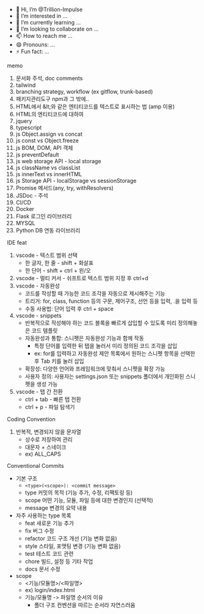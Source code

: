 - 👋 Hi, I’m @Trillion-Impulse
- 👀 I’m interested in ...
- 🌱 I’m currently learning ...
- 💞️ I’m looking to collaborate on ...
- 📫 How to reach me ...
- 😄 Pronouns: ...
- ⚡ Fun fact: ...

<!---
Trillion-Impulse/Trillion-Impulse is a ✨ special ✨ repository because its `README.md` (this file) appears on your GitHub profile.
You can click the Preview link to take a look at your changes.
--->

memo
1. 문서화 주석, doc comments
2. tailwind
3. branching strategy, workflow (ex gitflow, trunk-based)
4. 패키지관리도구 npm과 그 밖에..
5. HTML에서 &amp;lt;와 같은 엔티티코드를 텍스트로 표시하는 법 (amp 이용)
6. HTML의 엔티티코드에 대하여
7. jquery
8. typescript
9. js Object.assign vs concat
10. js const vs Object.freeze
11. js BOM, DOM, API 객체
12. js preventDefault
13. js web storage API - local storage
14. js className vs classList
15. js innerText vs innerHTML
16. js Storage API - localStorage vs sessionStorage
17. Promise 메서드(any, try, withResolvers)
18. JSDoc - 주석
19. CI/CD
20. Docker
21. Flask 로그인 라이브러리
22. MYSQL
23. Python DB 연동 라이브러리

IDE feat
1. vscode - 텍스트 범위 선택
   - 한 글자, 한 줄 - shift + 화살표
   - 한 단어 - shift + ctrl + 왼/오
2. vscode - 멀티 커서 - 쉬프트로 텍스트 범위 지정 후 ctrl+d
3. vscode - 자동완성
   - 코드를 작성할 때 가능한 코드 조각을 자동으로 제시해주는 기능
   - 트리거: for, class, function 등의 구문, 제어구조, 선언 등을 입력, .을 입력 등
   - 수동 사용법: 단어 입력 후 ctrl + space
4. vscode - snippets
   - 반복적으로 작성해야 하는 코드 블록을 빠르게 삽입할 수 있도록 미리 정의해놓은 코드 템플릿
   - 자동완성과 통합: 스니펫은 자동완성 기능과 함께 작동
      - 특정 단어를 입력한 뒤 탭을 눌러서 미리 정의된 코드 조각을 삽입
      - ex: for를 입력하고 자동완성 제안 목록에서 원하는 스니펫 항목을 선택한 후 Tab 키를 눌러 삽입
   - 확장성: 다양한 언어와 프레임워크에 맞춰서 스니펫을 확장 가능
   - 사용자 정의: 사용자는 settings.json 또는 snippets 폴더에서 개인화된 스니펫을 생성 가능
5. vscode - 탭 간 전환
   - ctrl + tab - 빠른 탭 전환
   - ctrl + p - 파일 탐색기

Coding Convention
1. 반복적, 변경되지 않을 문자열
   - 상수로 저장하여 관리
   - 대문자 + 스네이크
   - ex) ALL_CAPS

Conventional Commits
- 기본 구조
   - `<type>(<scope>): <commit message>`
   - type   커밋의 목적 (기능 추가, 수정, 리팩토링 등)
   - scope   어떤 기능, 모듈, 파일 등에 대한 변경인지 (선택적)
   - message   변경의 요약 내용
- 자주 사용하는 type 목록
   - feat   새로운 기능 추가
   - fix   버그 수정
   - refactor   코드 구조 개선 (기능 변화 없음)
   - style   스타일, 포맷팅 변경 (기능 변화 없음)
   - test   테스트 코드 관련
   - chore   빌드, 설정 등 기타 작업
   - docs   문서 수정
- scope
   - <기능/모듈명>/<파일명>
   - ex) login/index.html
   - 기능/모듈명 -> 파일명 순서의 이유
      - 폴더 구조 컨벤션을 따르는 순서라 자연스러움
